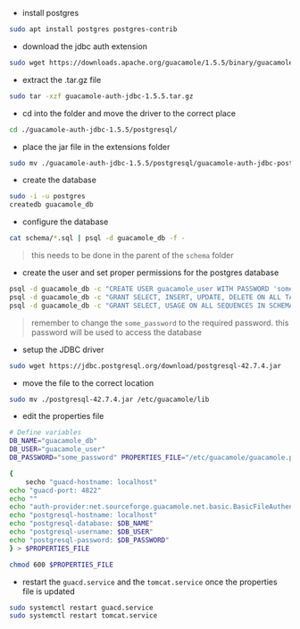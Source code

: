 - install postgres
```bash
sudo apt install postgres postgres-contrib
```
- download the jdbc auth extension
```bash
sudo wget https://downloads.apache.org/guacamole/1.5.5/binary/guacamole-auth-jdbc-1.5.5.tar.gz
```
- extract the .tar.gz file
```bash
sudo tar -xzf guacamole-auth-jdbc-1.5.5.tar.gz
```
- cd into the folder and move the driver to the correct place
```bash
cd ./guacamole-auth-jdbc-1.5.5/postgresql/
```
- place the jar file in the extensions folder
```bash
sudo mv ./guacamole-auth-jdbc-1.5.5/postgresql/guacamole-auth-jdbc-postgresql-1.5.5.jar /etc/guacamole/extensions/
```
- create the database
```bash
sudo -i -u postgres
createdb guacamole_db
```
- configure the database
```bash
cat schema/*.sql | psql -d guacamole_db -f -
```
> this needs to be done in the parent of the `schema` folder

- create the user and set proper permissions for the postgres database
```bash
psql -d guacamole_db -c "CREATE USER guacamole_user WITH PASSWORD 'some_password';"
psql -d guacamole_db -c "GRANT SELECT, INSERT, UPDATE, DELETE ON ALL TABLES IN SCHEMA public TO guacamole_user;"
psql -d guacamole_db -c "GRANT SELECT, USAGE ON ALL SEQUENCES IN SCHEMA public TO guacamole_user;"
```
> remember to change the `some_password` to the required password. this password will be used to access the database

- setup the JDBC driver
```bash
sudo wget https://jdbc.postgresql.org/download/postgresql-42.7.4.jar
```
- move the file to the correct location
```bash
sudo mv ./postgresql-42.7.4.jar /etc/guacamole/lib
```
- edit the properties file
```bash
# Define variables
DB_NAME="guacamole_db"
DB_USER="guacamole_user"
DB_PASSWORD="some_password" PROPERTIES_FILE="/etc/guacamole/guacamole.properties"

{ 
	secho "guacd-hostname: localhost"
echo "guacd-port: 4822"
echo ""
echo "auth-provider:net.sourceforge.guacamole.net.basic.BasicFileAuthenticationProvider"
echo "postgresql-hostname: localhost"
echo "postgresql-database: $DB_NAME"
echo "postgresql-username: $DB_USER"
echo "postgresql-password: $DB_PASSWORD"
} > $PROPERTIES_FILE

chmod 600 $PROPERTIES_FILE
```
- restart the `guacd.service` and the `tomcat.service` once the properties file is updated
```bash
sudo systemctl restart guacd.service
sudo systemctl restart tomcat.service
```